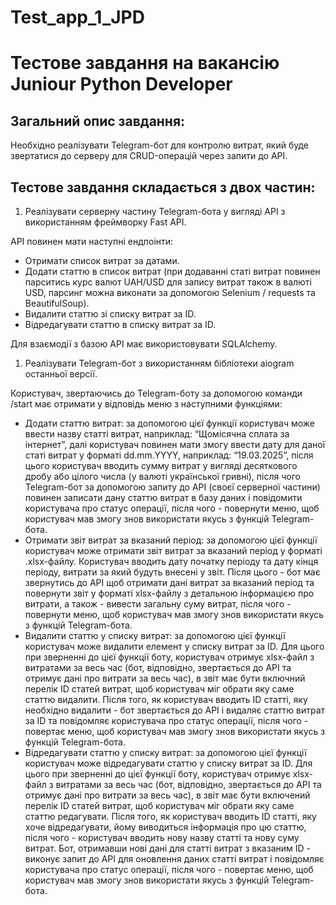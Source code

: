 # Test_app_1_JPD

# **Тестове завдання на вакансію Juniour Python Developer**

## **Загальний опис завдання:**

Необхідно реалізувати Telegram-бот для контролю витрат, який буде звертатися до серверу для CRUD-операцій через запити до API.

## Тестове завдання складається з двох частин:

1. Реалізувати серверну частину Telegram-бота у вигляді API з використанням фреймворку Fast API.

API повинен мати наступні ендпоінти:

- Отримати список витрат за датами.
- Додати статтю в список витрат (при додаванні статі витрат повинен парситись курс валют UAH/USD для запису витрат також в валюті USD, парсинг можна виконати за допомогою Selenium / requests та BeautifulSoup).
- Видалити статтю зі списку витрат за ID.
- Відредагувати статтю в списку витрат за ID.

Для взаємодії з базою API має використовувати SQLAlchemy.

1. Реалізувати Telegram-бот з використанням бібліотеки aiogram останньої версії.

Користувач, звертаючись до Telegram-боту за допомогою команди /start має отримати у відповідь меню з наступними функціями:

- Додати статтю витрат: за допомогою цієї функції користувач може ввести назву статті витрат, наприклад: “Щомісячна сплата за інтернет”, далі користувач повинен мати змогу ввести дату для даної статі витрат у форматі dd.mm.YYYY, наприклад: “19.03.2025”, після цього користувач вводить сумму витрат у вигляді десяткового дробу або цілого числа (у валюті української гривні), після чого Telegram-бот за допомогою запиту до API (своєї серверної частини) повинен записати дану статтю витрат в базу даних і повідомити користувача про статус операції, після чого - повернути меню, щоб користувач мав змогу знов використати якусь з функцій Telegram-бота.
- Отримати звіт витрат за вказаний період: за допомогою цієї функції користувач може отримати звіт витрат за вказаний період у форматі .xlsx-файлу. Користувач вводить дату початку періоду та дату кінця періоду, витрати за який будуть внесені у звіт. Після цього - бот має звернутись до API щоб отримати дані витрат за вказаний період та повернути звіт у форматі xlsx-файлу з детальною інформацією про витрати, а також - вивести загальну суму витрат, після чого - повернути меню, щоб користувач мав змогу знов використати якусь з функцій Telegram-бота.
- Видалити статтю у списку витрат: за допомогою цієї функції користувач може видалити елемент у списку витрат за ID. Для цього при зверненні до цієї функції боту, користувач отримує xlsx-файл з витратами за весь час (бот, відповідно, звертається до API та отримує дані про витрати за весь час), в звіт має бути включний перелік ID статей витрат, щоб користувач міг обрати яку саме статтю видалити. Після того, як користувач вводить ID статті, яку необхідно видалити - бот звертається до API і видаляє статтю витрат за ID та повідомляє користувача про статус операції, після чого - повертає меню, щоб користувач мав змогу знов використати якусь з функцій Telegram-бота.
- Відредагувати статтю у списку витрат: за допомогою цієї функції користувач може відредагувати статтю у списку витрат за ID. Для цього при зверненні до цієї функції боту, користувач отримує xlsx-файл з витратами за весь час (бот, відповідно, звертається до API та отримує дані про витрати за весь час), в звіт має бути включений перелік ID статей витрат, щоб користувач міг обрати яку саме статтю редагувати. Після того, як користувач вводить ID статті, яку хоче відредагувати, йому виводиться інформація про цю статтю, після чого - користувач вводить нову назву статті та нову суму витрат. Бот, отримавши нові дані для статті витрат з вказаним ID - виконує запит до API для оновлення даних статті витрат і повідомляє користувача про статус операції, після чого - повертає меню, щоб користувач мав змогу знов використати якусь з функцій Telegram-бота.

